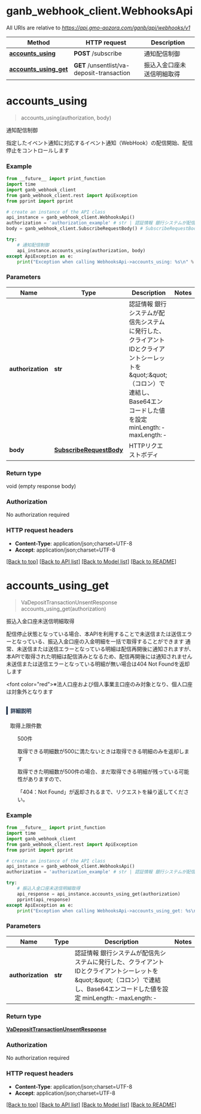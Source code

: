 # ganb_webhook_client.WebhooksApi

All URIs are relative to *https://api.gmo-aozora.com/ganb/api/webhooks/v1*

Method | HTTP request | Description
------------- | ------------- | -------------
[**accounts_using**](WebhooksApi.md#accounts_using) | **POST** /subscribe | 通知配信制御
[**accounts_using_get**](WebhooksApi.md#accounts_using_get) | **GET** /unsentlist/va-deposit-transaction | 振込入金口座未送信明細取得


# **accounts_using**
> accounts_using(authorization, body)

通知配信制御

指定したイベント通知に対応するイベント通知（WebHook）の配信開始、配信停止をコントロールします

### Example
```python
from __future__ import print_function
import time
import ganb_webhook_client
from ganb_webhook_client.rest import ApiException
from pprint import pprint

# create an instance of the API class
api_instance = ganb_webhook_client.WebhooksApi()
authorization = 'authorization_example' # str | 認証情報 銀行システムが配信先システムに発行した、クライアントIDとクライアントシーレットを\":\"（コロン）で連結し、Base64エンコードした値を設定 minLength: ‐ maxLength: ‐ 
body = ganb_webhook_client.SubscribeRequestBody() # SubscribeRequestBody | HTTPリクエストボディ

try:
    # 通知配信制御
    api_instance.accounts_using(authorization, body)
except ApiException as e:
    print("Exception when calling WebhooksApi->accounts_using: %s\n" % e)
```

### Parameters

Name | Type | Description  | Notes
------------- | ------------- | ------------- | -------------
 **authorization** | **str**| 認証情報 銀行システムが配信先システムに発行した、クライアントIDとクライアントシーレットを\&quot;:\&quot;（コロン）で連結し、Base64エンコードした値を設定 minLength: ‐ maxLength: ‐  | 
 **body** | [**SubscribeRequestBody**](SubscribeRequestBody.md)| HTTPリクエストボディ | 

### Return type

void (empty response body)

### Authorization

No authorization required

### HTTP request headers

 - **Content-Type**: application/json;charset=UTF-8
 - **Accept**: application/json;charset=UTF-8

[[Back to top]](#) [[Back to API list]](../README.md#documentation-for-api-endpoints) [[Back to Model list]](../README.md#documentation-for-models) [[Back to README]](../README.md)

# **accounts_using_get**
> VaDepositTransactionUnsentResponse accounts_using_get(authorization)

振込入金口座未送信明細取得

配信停止状態となっている場合、本APIを利用することで未送信または送信エラーとなっている、振込入金口座の入金明細を一括で取得することができます 通常、未送信または送信エラーとなっている明細は配信再開後に通知されますが、本APIで取得された明細は配信済みとなるため、配信再開後には通知されません 未送信または送信エラーとなっている明細が無い場合は404 Not Foundを返却します <p><font color=\"red\">※法人口座および個人事業主口座のみ対象となり、個人口座は対象外となります</font></p> <h4 style='margin-top:30px; border-left: solid 4px #1B2F48; padding: 0.1em 0.5em; color:#1B2F48;'>詳細説明</h4> <div style='margin:10px;'>   <p style='font-weight:bold; color:#616161;'>取得上限件数</p>   <p style='padding-left:20px;'>500件</p>   <p style='padding-left:20px;'>取得できる明細数が500に満たないときは取得できる明細のみを返却します</p>   <p style='padding-left:20px;'>取得できた明細数が500件の場合、まだ取得できる明細が残っている可能性がありますので、</p>   <p style='padding-left:20px;'>「404：Not Found」が返却されるまで、リクエストを繰り返してください。</p> </div> 

### Example
```python
from __future__ import print_function
import time
import ganb_webhook_client
from ganb_webhook_client.rest import ApiException
from pprint import pprint

# create an instance of the API class
api_instance = ganb_webhook_client.WebhooksApi()
authorization = 'authorization_example' # str | 認証情報 銀行システムが配信先システムに発行した、クライアントIDとクライアントシーレットを\":\"（コロン）で連結し、Base64エンコードした値を設定 minLength: ‐ maxLength: ‐ 

try:
    # 振込入金口座未送信明細取得
    api_response = api_instance.accounts_using_get(authorization)
    pprint(api_response)
except ApiException as e:
    print("Exception when calling WebhooksApi->accounts_using_get: %s\n" % e)
```

### Parameters

Name | Type | Description  | Notes
------------- | ------------- | ------------- | -------------
 **authorization** | **str**| 認証情報 銀行システムが配信先システムに発行した、クライアントIDとクライアントシーレットを\&quot;:\&quot;（コロン）で連結し、Base64エンコードした値を設定 minLength: ‐ maxLength: ‐  | 

### Return type

[**VaDepositTransactionUnsentResponse**](VaDepositTransactionUnsentResponse.md)

### Authorization

No authorization required

### HTTP request headers

 - **Content-Type**: application/json;charset=UTF-8
 - **Accept**: application/json;charset=UTF-8

[[Back to top]](#) [[Back to API list]](../README.md#documentation-for-api-endpoints) [[Back to Model list]](../README.md#documentation-for-models) [[Back to README]](../README.md)

